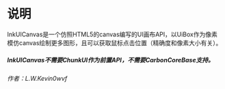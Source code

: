 # 说明

InkUICanvas是一个仿照HTML5的canvas编写的UI画布API，以UiBox作为像素模仿canvas绘制更多图形，且可以获取鼠标点击位置（精确度和像素大小有关）。

##### InkUICanvas不需要ChunkUI作为前置API，不需要CarbonCoreBase支持。

###### 作者：L.W.Kevin0wvf
